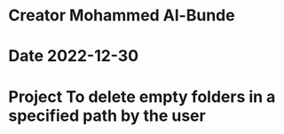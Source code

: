 # Creator         Mohammed Al-Bunde
# Date            2022-12-30
# Project         To delete empty folders in a specified path by the user
